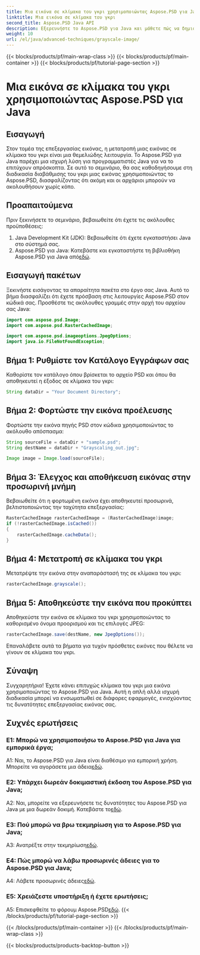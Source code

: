```yaml
---
title: Μια εικόνα σε κλίμακα του γκρι χρησιμοποιώντας Aspose.PSD για Java
linktitle: Μια εικόνα σε κλίμακα του γκρι
second_title: Aspose.PSD Java API
description: Εξερευνήστε το Aspose.PSD για Java και μάθετε πώς να δημιουργείτε εύκολα εικόνες σε κλίμακα του γκρι με το βήμα προς βήμα εκμάθησή μας.
weight: 10
url: /el/java/advanced-techniques/grayscale-image/
---
```


{{< blocks/products/pf/main-wrap-class >}}
{{< blocks/products/pf/main-container >}}
{{< blocks/products/pf/tutorial-page-section >}}

# Μια εικόνα σε κλίμακα του γκρι χρησιμοποιώντας Aspose.PSD για Java

## Εισαγωγή

Στον τομέα της επεξεργασίας εικόνας, η μετατροπή μιας εικόνας σε κλίμακα του γκρι είναι μια θεμελιώδης λειτουργία. Το Aspose.PSD για Java παρέχει μια ισχυρή λύση για προγραμματιστές Java για να το επιτύχουν απρόσκοπτα. Σε αυτό το σεμινάριο, θα σας καθοδηγήσουμε στη διαδικασία διαβάθμισης του γκρι μιας εικόνας χρησιμοποιώντας το Aspose.PSD, διασφαλίζοντας ότι ακόμη και οι αρχάριοι μπορούν να ακολουθήσουν χωρίς κόπο.

## Προαπαιτούμενα

Πριν ξεκινήσετε το σεμινάριο, βεβαιωθείτε ότι έχετε τις ακόλουθες προϋποθέσεις:

1. Java Development Kit (JDK): Βεβαιωθείτε ότι έχετε εγκαταστήσει Java στο σύστημά σας.
2.  Aspose.PSD για Java: Κατεβάστε και εγκαταστήστε τη βιβλιοθήκη Aspose.PSD για Java από[εδώ](https://releases.aspose.com/psd/java/).

## Εισαγωγή πακέτων

Ξεκινήστε εισάγοντας τα απαραίτητα πακέτα στο έργο σας Java. Αυτό το βήμα διασφαλίζει ότι έχετε πρόσβαση στις λειτουργίες Aspose.PSD στον κώδικά σας. Προσθέστε τις ακόλουθες γραμμές στην αρχή του αρχείου σας Java:

```java
import com.aspose.psd.Image;
import com.aspose.psd.RasterCachedImage;

import com.aspose.psd.imageoptions.JpegOptions;
import java.io.FileNotFoundException;
```

## Βήμα 1: Ρυθμίστε τον Κατάλογο Εγγράφων σας

Καθορίστε τον κατάλογο όπου βρίσκεται το αρχείο PSD και όπου θα αποθηκευτεί η έξοδος σε κλίμακα του γκρι:

```java
String dataDir = "Your Document Directory";
```

## Βήμα 2: Φορτώστε την εικόνα προέλευσης

Φορτώστε την εικόνα πηγής PSD στον κώδικα χρησιμοποιώντας το ακόλουθο απόσπασμα:

```java
String sourceFile = dataDir + "sample.psd";
String destName = dataDir + "Grayscaling_out.jpg";

Image image = Image.load(sourceFile);
```

## Βήμα 3: Έλεγχος και αποθήκευση εικόνας στην προσωρινή μνήμη

Βεβαιωθείτε ότι η φορτωμένη εικόνα έχει αποθηκευτεί προσωρινά, βελτιστοποιώντας την ταχύτητα επεξεργασίας:

```java
RasterCachedImage rasterCachedImage = (RasterCachedImage)image;
if (!rasterCachedImage.isCached())
{
    rasterCachedImage.cacheData();
}
```

## Βήμα 4: Μετατροπή σε κλίμακα του γκρι

Μετατρέψτε την εικόνα στην αναπαράστασή της σε κλίμακα του γκρι:

```java
rasterCachedImage.grayscale();
```

## Βήμα 5: Αποθηκεύστε την εικόνα που προκύπτει

Αποθηκεύστε την εικόνα σε κλίμακα του γκρι χρησιμοποιώντας το καθορισμένο όνομα προορισμού και τις επιλογές JPEG:

```java
rasterCachedImage.save(destName, new JpegOptions());
```

Επαναλάβετε αυτά τα βήματα για τυχόν πρόσθετες εικόνες που θέλετε να γίνουν σε κλίμακα του γκρι.

## Σύναψη

Συγχαρητήρια! Έχετε κάνει επιτυχώς κλίμακα του γκρι μια εικόνα χρησιμοποιώντας το Aspose.PSD για Java. Αυτή η απλή αλλά ισχυρή διαδικασία μπορεί να ενσωματωθεί σε διάφορες εφαρμογές, ενισχύοντας τις δυνατότητες επεξεργασίας εικόνας σας.

## Συχνές ερωτήσεις

### Ε1: Μπορώ να χρησιμοποιήσω το Aspose.PSD για Java για εμπορικά έργα;

 A1: Ναι, το Aspose.PSD για Java είναι διαθέσιμο για εμπορική χρήση. Μπορείτε να αγοράσετε μια άδεια[εδώ](https://purchase.aspose.com/buy).

### Ε2: Υπάρχει δωρεάν δοκιμαστική έκδοση του Aspose.PSD για Java;

 A2: Ναι, μπορείτε να εξερευνήσετε τις δυνατότητες του Aspose.PSD για Java με μια δωρεάν δοκιμή. Κατεβάστε το[εδώ](https://releases.aspose.com/).

### Ε3: Πού μπορώ να βρω τεκμηρίωση για το Aspose.PSD για Java;

 A3: Ανατρέξτε στην τεκμηρίωση[εδώ](https://reference.aspose.com/psd/java/).

### Ε4: Πώς μπορώ να λάβω προσωρινές άδειες για το Aspose.PSD για Java;

 A4: Λάβετε προσωρινές άδειες[εδώ](https://purchase.aspose.com/temporary-license/).

### Ε5: Χρειάζεστε υποστήριξη ή έχετε ερωτήσεις;

 A5: Επισκεφθείτε το φόρουμ Aspose.PSD[εδώ](https://forum.aspose.com/c/psd/34).
{{< /blocks/products/pf/tutorial-page-section >}}

{{< /blocks/products/pf/main-container >}}
{{< /blocks/products/pf/main-wrap-class >}}

{{< blocks/products/products-backtop-button >}}
